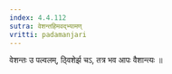 ```yaml
---
index: 4.4.112
sutra: वेशन्तहिमवद्भ्यामण्
vritti: padamanjari
---
```


 वेशन्तः उ पल्वलम्, ठ्विशेर्झ चऽ, तत्र भव आपः वैशान्त्यः ॥